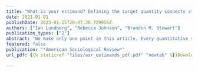 ```yaml
---
title: "What is your estimand? Defining the target quantity connects statistical evidence to theory"
date: 2021-01-01
publishDate: 2023-01-25T20:47:30.729956Z
authors: ["Ian Lundberg", "Rebecca Johnson", "Brandon M. Stewart"]
publication_types: ["2"]
abstract: "We make only one point in this article. Every quantitative study must be able to answer the question: what is your estimand? The estimand is the target quantity—the purpose of the statistical analysis. Much attention is already placed on how to do estimation; a similar degree of care should be given to defining the thing we are estimating. We advocate that authors state the central quantity of each analysis—the theoretical estimand—in precise terms that exist outside of any statistical model. In our framework, researchers do three things: (1) set a theoretical estimand, clearly connecting this quantity to theory; (2) link to an empirical estimand, which is informative about the theoretical estimand under some identification assumptions; and (3) learn from data. Adding precise estimands to research practice expands the space of theoretical questions, clarifies how evidence can speak to those questions, and unlocks new tools for estimation. By grounding all three steps in a precise statement of the target quantity, our framework connects statistical evidence to theory."
featured: false
publication: "*American Sociological Review*"
url_pdf: {{% staticref "files/asr_estimands_pdf.pdf" "newtab" %}}Download PDF{{% /staticref %}}

---
```


